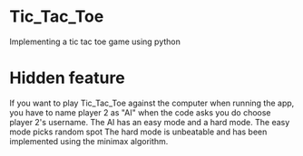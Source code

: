 # Tic_Tac_Toe
 Implementing a tic tac toe game using python
# Hidden feature
If you want to play Tic_Tac_Toe against the computer when running the app, you have to name player 2 as "AI" when the code asks you do choose player 2's username. 
The AI has an easy mode and a hard mode.
The easy mode picks random spot
The hard mode is unbeatable and has been implemented using the minimax algorithm.
